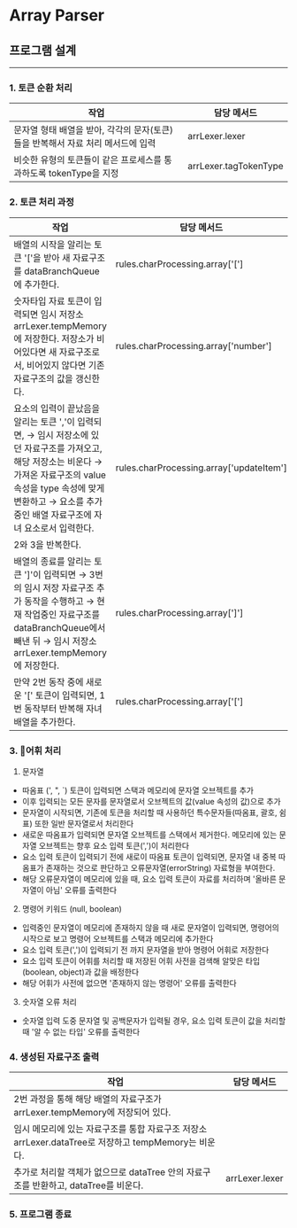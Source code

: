 # Array Parser

## 프로그램 설계
---

### 1. 토큰 순환 처리

작업 | 담당 메서드
---|---
문자열 형태 배열을 받아, 각각의 문자(토큰)들을 반복해서 자료 처리 메서드에 입력 | arrLexer.lexer
비슷한 유형의 토큰들이 같은 프로세스를 통과하도록 tokenType을 지정 | arrLexer.tagTokenType

### 2. 토큰 처리 과정

작업 | 담당 메서드
---|---
배열의 시작을 알리는 토큰 '['을 받아 새 자료구조를 dataBranchQueue에 추가한다. | rules.charProcessing.array['[']
숫자타입 자료 토큰이 입력되면 임시 저장소 arrLexer.tempMemory에 저장한다. 저장소가 비어있다면 새 자료구조로서, 비어있지 않다면 기존 자료구조의 값을 갱신한다. | rules.charProcessing.array['number']
요소의 입력이 끝났음을 알리는 토큰 ','이 입력되면, → 임시 저장소에 있던 자료구조를 가져오고, 해당 저장소는 비운다 → 가져온 자료구조의 value 속성을 type 속성에 맞게 변환하고 → 요소를 추가중인 배열 자료구조에 자녀 요소로서 입력한다. | rules.charProcessing.array['updateItem']
2와 3을 반복한다. | 
배열의 종료를 알리는 토큰 ']'이 입력되면 → 3번의 임시 저장 자료구조 추가 동작을 수행하고 → 현재 작업중인 자료구조를 dataBranchQueue에서 빼낸 뒤 → 임시 저장소 arrLexer.tempMemory에 저장한다. | rules.charProcessing.array[']']
만약 2번 동작 중에 새로운 '[' 토큰이 입력되면, 1번 동작부터 반복해 자녀 배열을 추가한다. | rules.charProcessing.array['[']

### 3. 어휘 처리

1. 문자열
  * 따옴표 (', ", `) 토큰이 입력되면 스택과 메모리에 문자열 오브젝트를 추가
  * 이후 입력되는 모든 문자를 문자열로서 오브젝트의 값(value 속성의 값)으로 추가
  * 문자열이 시작되면, 기존에 토큰을 처리할 때 사용하던 특수문자들(따옴표, 괄호, 쉼표) 또한 일반 문자열로서 처리한다
  * 새로운 따옴표가 입력되면 문자열 오브젝트를 스택에서 제거한다. 메모리에 있는 문자열 오브젝트는 향후 요소 입력 토큰(',')이 처리한다
  * 요소 입력 토큰이 입력되기 전에 새로이 따옴표 토큰이 입력되면, 문자열 내 중복 따옴표가 존재하는 것으로 판단하고 오류문자열(errorString) 자료형을 부여한다.
  * 해당 오류문자열이 메모리에 있을 때, 요소 입력 토큰이 자료를 처리하며 '올바른 문자열이 아님' 오류를 출력한다

2. 명령어 키워드 (null, boolean)
  * 입력중인 문자열이 메모리에 존재하지 않을 때 새로 문자열이 입력되면, 명령어의 시작으로 보고 명령어 오브젝트를 스택과 메모리에 추가한다
  * 요소 입력 토큰(',')이 입력되기 전 까지 문자열을 받아 명령어 어휘로 저장한다
  * 요소 입력 토큰이 어휘를 처리할 때 저장된 어휘 사전을 검색해 알맞은 타입(boolean, object)과 값을 배정한다
  * 해당 어휘가 사전에 없으면 '존재하지 않는 명령어' 오류를 출력한다

3. 숫자열 오류 처리
  * 숫자열 입력 도중 문자열 및 공백문자가 입력될 경우, 요소 입력 토큰이 값을 처리할 때 '알 수 없는 타입' 오류를 출력한다

### 4. 생성된 자료구조 출력

작업 | 담당 메서드
---|---
2번 과정을 통해 해당 배열의 자료구조가 arrLexer.tempMemory에 저장되어 있다. | 
임시 메모리에 있는 자료구조를 통합 자료구조 저장소 arrLexer.dataTree로 저장하고 tempMemory는 비운다.| 
추가로 처리할 객체가 없으므로 dataTree 안의 자료구조를 반환하고, dataTree를 비운다.| arrLexer.lexer

### 5. 프로그램 종료